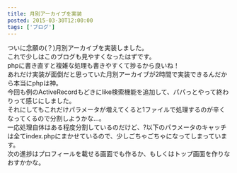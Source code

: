 ```yaml
---
title: 月別アーカイブを実装
posted: 2015-03-30T12:00:00
tags: ['ブログ']
---
```


ついに念願の(？)月別アーカイブを実装しました。  
これで少しはこのブログも見やすくなったはずです。  
phpに書き直すと複雑な処理も書きやすくて捗るから良いね！  
あれだけ実装が面倒だと思っていた月別アーカイブが2時間で実装できるんだから本当にphpは神。  
今回も例のActiveRecordもどきにlike検索機能を追加して、パパっとやって終わりって感じにしました。  
それにしてもこれだけパラメータが増えてくると1ファイルで処理するのが辛くなってくるので分割しようかな…。  
一応処理自体はある程度分割しているのだけど、?以下のパラメータのキャッチは全てindex.phpにまかせているので、少しごちゃごちゃになってしまっています。  
次の進捗はプロフィールを載せる画面でも作るか、もしくはトップ画面を作りなおすかかな。

